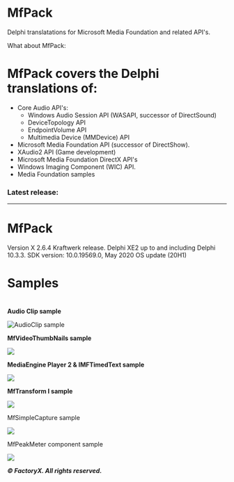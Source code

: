 # MfPack

 Delphi translatations for Microsoft Media Foundation and related API's.

 What about MfPack:

# MfPack covers the Delphi translations of:

- Core Audio API's:
  * Windows Audio Session API (WASAPI, successor of DirectSound) 
  * DeviceTopology API
  * EndpointVolume API
  * Multimedia Device (MMDevice) API
- Microsoft Media Foundation API (successor of DirectShow).
- XAudio2 API (Game development)
- Microsoft Media Foundation DirectX API's
- Windows Imaging Component (WIC) API.
- Media Foundation samples


### Latest release: 

---------------------

# MfPack 

  Version X 2.6.4 Kraftwerk release.
  Delphi XE2 up to and including Delphi 10.3.3.
  SDK version: 10.0.19569.0, May 2020 OS update (20H1)

# Samples

#

**Audio Clip sample**

![AudioClip sample](D:\MFPACK\Docs\AudioClipExSample.jpg)

**MfVideoThumbNails sample**

![](https://a.fsdn.com/con/app/proj/mfpack/screenshots/VideoThumbNailsSample.jpg/max/max/1)

**MediaEngine Player 2 & IMFTimedText sample**

![](https://a.fsdn.com/con/app/proj/mfpack/screenshots/MediaEngine%20Player%202a.jpg/max/max/1)

**MfTransform I sample**

![](https://a.fsdn.com/con/app/proj/mfpack/screenshots/mftransform.jpg/max/max/1)

MfSimpleCapture sample

![](https://a.fsdn.com/con/app/proj/mfpack/screenshots/MfSimpleCapture.jpg/max/max/1)

MfPeakMeter component sample

![](https://a.fsdn.com/con/app/proj/mfpack/screenshots/MfPeakMeter.jpg/max/max/1)



***© FactoryX. All rights reserved.***

